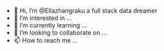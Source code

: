 - 👋 Hi, I’m @Ellazhangraku a full stack data dreamer
- 👀 I’m interested in ...
- 🌱 I’m currently learning ...
- 💞️ I’m looking to collaborate on ...
- 📫 How to reach me ...

<!---
Ellazhangraku/Ellazhangraku is a ✨ special ✨ repository because its `README.md` (this file) appears on your GitHub profile.
You can click the Preview link to take a look at your changes.
--->
